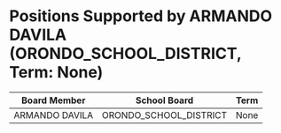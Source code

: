 # Positions Supported by ARMANDO DAVILA (ORONDO_SCHOOL_DISTRICT, Term: None)

| Board Member | School Board | Term |
|--------------|--------------|------|
| ARMANDO DAVILA | ORONDO_SCHOOL_DISTRICT | None |

